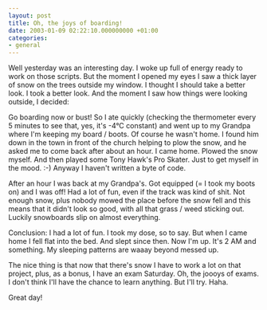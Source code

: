 ```yaml
---
layout: post
title: Oh, the joys of boarding!
date: 2003-01-09 02:22:10.000000000 +01:00
categories:
- general
---
```

Well yesterday was an interesting day. I woke up full of energy ready to work on those scripts. But the moment I opened my eyes I saw a thick layer of snow on the trees outside my window. I thought I should take a better look. I took a better look. And the moment I saw how things were looking outside, I decided:

Go boarding now or bust! So I ate quickly (checking the thermometer every 5 minutes to see that, yes, it's -4&deg;C constant) and went up to my Grandpa where I'm keeping my board / boots. Of course he wasn't home. I found him down in the town in front of the church helping to plow the snow, and he asked me to come back after about an hour. I came home. Plowed the snow myself. And then played some Tony Hawk's Pro Skater. Just to get myself in the mood. :-) Anyway I haven't written a byte of code.

After an hour I was back at my Grandpa's. Got equipped (= I took my boots on) and I was off! Had a lot of fun, even if the track was kind of shit. Not enough snow, plus nobody mowed the place before the snow fell and this means that it didn't look so good, with all that grass / weed sticking out. Luckily snowboards slip on almost everything.

Conclusion: I had a lot of fun. I took my dose, so to say. But when I came home I fell flat into the bed. And slept since then. Now I'm up. It's 2 AM and something. My sleeping patterns are waaay beyond messed up.

The nice thing is that now that there's snow I have to work a lot on that project, plus, as a bonus, I have an exam Saturday. Oh, the joooys of exams. I don't think I'll have the chance to learn anything. But I'll try. Haha.

Great day!
